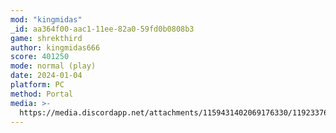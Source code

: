```yaml
---
mod: "kingmidas"
_id: aa364f00-aac1-11ee-82a0-59fd0b0808b3
game: shrekthird
author: kingmidas666
score: 401250
mode: normal (play)
date: 2024-01-04
platform: PC
method: Portal
media: >-
  https://media.discordapp.net/attachments/1159431402069176330/1192337653673246790/Screenshot_2024-01-04_05.22.26.png?ex=65a8b5f9&is=659640f9&hm=992735556539b397201f235815ecd83e5004d3e08879791e08d13789a78638ca&=&format=webp&quality=lossless
---
```


